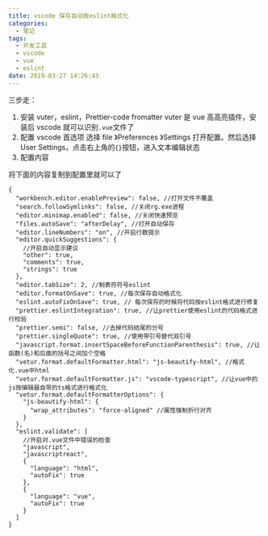 ```yaml
---
title: vscode 保存自动按eslint格式化
categories:
  - 笔记
tags:
  - 开发工具
  - vscode
  - vue
  - eslint
date: 2019-03-27 14:26:43
---
```


三步走：

1. 安装 vuter，eslint，Prettier-code fromatter
   vuter 是 vue 高高亮插件，安装后 vscode 就可以识别`.vue`文件了
2. 配置 vscode 首选项
   选择 file 》Preferences 》Settings 打开配置。然后选择 User Settings，点击右上角的`{}`按钮，进入文本编辑状态
3. 配置内容

<!-- more -->

将下面的内容复制到配置里就可以了

```
{
  "workbench.editor.enablePreview": false, //打开文件不覆盖
  "search.followSymlinks": false, //关闭rg.exe进程
  "editor.minimap.enabled": false, //关闭快速预览
  "files.autoSave": "afterDelay", //打开自动保存
  "editor.lineNumbers": "on", //开启行数提示
  "editor.quickSuggestions": {
    //开启自动显示建议
    "other": true,
    "comments": true,
    "strings": true
  },
  "editor.tabSize": 2, //制表符符号eslint
  "editor.formatOnSave": true, //每次保存自动格式化
  "eslint.autoFixOnSave": true, // 每次保存的时候将代码按eslint格式进行修复
  "prettier.eslintIntegration": true, //让prettier使用eslint的代码格式进行校验
  "prettier.semi": false, //去掉代码结尾的分号
  "prettier.singleQuote": true, //使用带引号替代双引号
  "javascript.format.insertSpaceBeforeFunctionParenthesis": true, //让函数(名)和后面的括号之间加个空格
  "vetur.format.defaultFormatter.html": "js-beautify-html", //格式化.vue中html
  "vetur.format.defaultFormatter.js": "vscode-typescript", //让vue中的js按编辑器自带的ts格式进行格式化
  "vetur.format.defaultFormatterOptions": {
    "js-beautify-html": {
      "wrap_attributes": "force-aligned" //属性强制折行对齐
    }
  },
  "eslint.validate": [
    //开启对.vue文件中错误的检查
    "javascript",
    "javascriptreact",
    {
      "language": "html",
      "autoFix": true
    },
    {
      "language": "vue",
      "autoFix": true
    }
  ]
}

```
